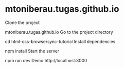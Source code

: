 # mtoniberau.tugas.github.io
Clone the project

mtoniberau.tugas.github.io
Go to the project directory

  cd html-css-browsersync-tutorial
Install dependencies

  npm install
Start the server

  npm run dev
Demo
http://localhost:3000
